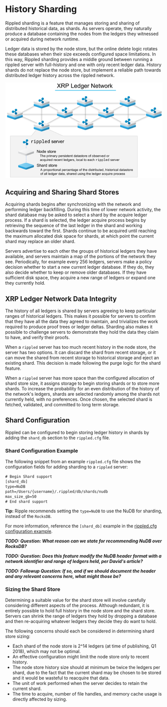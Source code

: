 # History Sharding

Rippled sharding is a feature that manages storing and sharing of distributed historical data, as shards. As servers operate, they naturally produce a database containing the nodes from the ledgers they witnessed or acquired during network runtime.

Ledger data is stored by the node store, but the online delete logic rotates these databases when their size exceeds configured space limitations. In this way, Rippled sharding provides a middle ground between running a rippled server with full-history and one with only recent ledger data. History shards do not replace the node store, but implement a reliable path towards distributed ledger history across the rippled network.

[![XRP Ledger Network: Nodes and Shard Store Diagram](img/xrp-ledger-network-node-and-shard-stores.png)](img/xrp-ledger-network-node-and-shard-stores.png)

## Acquiring and Sharing Shard Stores

Acquiring shards begins after synchronizing with the network and performing ledger backfilling. During this time of lower network activity, the shard database may be asked to select a shard by the acquire ledger process. If a shard is selected, the ledger acquire process begins by retrieving the sequence of the last ledger in the shard and working backwards toward the first. Shards continue to be acquired until reaching the maximum allocated disk space for shards, at which point the current shard may replace an older shard.

Servers advertise to each other the groups of historical ledgers they have available, and servers maintain a map of the portions of the network they see. Periodically, for example every 256 ledgers, servers make a policy decision whether to start a new current ledger database. If they do, they also decide whether to keep or remove older databases. If they have sufficient disk space, they acquire a new range of ledgers or expand one they currently hold.

## XRP Ledger Network Data Integrity

The history of all ledgers is shared by servers agreeing to keep particular ranges of historical ledgers. This makes it possible for servers to confirm that they have all the data they agreed to maintain, and trivializes the work required to produce proof trees or ledger deltas. Sharding also makes it possible to challenge servers to demonstrate they hold the data they claim to have, and verify their proofs.

When a `rippled` server has too much recent history in the node store, the server has two options. It can discard the shard from recent storage, or it can move the shared from recent storage to historical storage and eject an existing shard. This decision is made following the purge logic for the shard feature.

When a `rippled` server has more space than the configured allocation of shard store size, it assigns storage to begin storing shards or to store more shards. To increase the probability for an even distribution of the history of the network's ledgers, shards are selected randomly among the shards not currently held, with no preferences. Once chosen, the selected shard is fetched, validated, and committed to long term storage.

## Shard Configuration
Rippled can be configured to begin storing ledger history in shards by adding the `shard_db` section to the `rippled.cfg` file.

### Shard Configuration Example
The following snippet from an example `rippled.cfg` file shows the configuration fields for adding sharding to a `rippled` server:

```
# Begin Shard support
[shard_db]
type=NuDB
path=/Users/{username}/.rippled/db/shards/nudb
max_size_gb=50
# End shard support
```

**Tip:** Ripple recommends setting the `type=NuDB` to use the NuDB for sharding, instead of the `RocksDB`.

For more information, reference the `[shard_db]` example in the [rippled.cfg configuration example](https://github.com/ripple/rippled/blob/master/doc/rippled-example.cfg).

***TODO: Question: What reason can we state for recommending NuDB over RocksDB?***

***TODO: Question: Does this feature modify the NuDB header format with a network identifier and range of ledgers held, per David's article?***

***TODO: Followup Question: If so, and if we should document the header and any relevant concerns here, what might those be?***

### Sizing the Shard Store
Determining a suitable value for the shard store will involve carefully considering different aspects of the process. Although redundant, it is entirely possible to hold full history in the node store and the shard store. Servers can shrink the range of ledgers they hold by dropping a database and then re-acquiring whatever ledgers they decide they do want to hold.

The following concerns should each be considered in determining shard store sizing:

- Each shard of the node store is 2^14 ledgers (at time of publishing, Q1 2018), which may not be optimal.
- An effective configuration might limit the node store only to recent history.
- The node store history size should at minimum be twice the ledgers per shard, due to the fact that the current shard may be chosen to be stored and it would be wasteful to reacquire that data.
- The unit of work performed when the server decides to retain the current shard.
- The time to acquire, number of file handles, and memory cache usage is directly affected by sizing.
